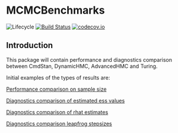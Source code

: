 # MCMCBenchmarks

![Lifecycle](https://img.shields.io/badge/lifecycle-experimental-orange.svg)<!--
![Lifecycle](https://img.shields.io/badge/lifecycle-maturing-blue.svg)
![Lifecycle](https://img.shields.io/badge/lifecycle-stable-green.svg)
![Lifecycle](https://img.shields.io/badge/lifecycle-retired-orange.svg)
![Lifecycle](https://img.shields.io/badge/lifecycle-archived-red.svg)
![Lifecycle](https://img.shields.io/badge/lifecycle-dormant-blue.svg) -->
[![Build Status](https://travis-ci.com/StatisticalRethinkingJulia/MCMCBenchmarks.jl.svg?branch=master)](https://travis-ci.com/StatisticalRethinkingJulia/MCMCBenchmarks.jl)
[![codecov.io](http://codecov.io/github/StatisticalRethinkingJulia/MCMCBenchmarks.jl/coverage.svg?branch=master)](http://codecov.io/github/StatisticalRethinkingJulia/MCMCBenchmarks.jl?branch=master)


## Introduction

This package will contain performance and diagnostics comparison between CmdStan, DynamicHMC, AdvancedHMC and Turing.

Initial examples of the types of results are:

[Performance comparison on sample size](https://github.com/StatisticalRethinkingJulia/MCMCBenchmarks.jl/blob/master/performance/initial/Comparison_Sample_Size_02.pdf)

[Diagnostics comparison of estimated ess values ](https://github.com/StatisticalRethinkingJulia/MCMCBenchmarks.jl/blob/master/diagnostics/initial/ess_mu__estimates_plot.pdf)

[Diagnostics comparison of rhat estimates ](https://github.com/StatisticalRethinkingJulia/MCMCBenchmarks.jl/blob/master/diagnostics/initial/rhat_mu__estimates_plot.pdf)

[Diagnostics comparison leapfrog stepsizes ](https://github.com/StatisticalRethinkingJulia/MCMCBenchmarks.jl/blob/master/diagnostics/initial/stepsize_sigma_estimates_plot.pdf)